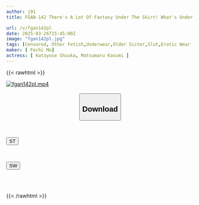 ```yaml
---
author: j91
title: FGAN-142 There's A Lot Of Fantasy Under The Skirt! What's Under A Cute Girl's Skirt?

url: /v/fgan142pl
date: 2025-03-26T15:45:00Z
image: "fgan142pl.jpg"
tags: [Censored, Other Fetish,Underwear,Older Sister,Slut,Erotic Wear	]
maker: [ Fechi Me]
actress: [ Katayose Shuuka, Matsumaru Kasumi ]
---
```



{{< rawhtml >}}

<div class="video" data-videoid="yo01e1aDrjF1Daq">
    <a href="javascript:;">
        <img src="/v/fgan142pl/fgan142pl.jpg" width="WIDTH" height="HEIGHT" alt="fgan142pl.mp4" loading="lazy">
    </a>
</div>

<script type="text/javascript" src="https://j91.asia/asset/on-demand-st.js"></script>

<br>
  <link rel="stylesheet" href="https://j91.asia/asset/bs5.css">
  
  <center>
  <button class="btn btn-primary" type="button" data-bs-toggle="collapse" data-bs-target=".multi-collapse" aria-expanded="false" aria-controls="multiCollapseExample1 multiCollapseExample2"><h2>Download</h2></button></center>
</p>
<div class="row">
  <div class="col">
    <div class="collapse multi-collapse" id="multiCollapseExample1">
      <div class="card card-body">
	      	      <br>
<div class="buttons">  
<p><a href="/v/fgan142pl/st.html" target="_blank"><button class="btn-hover color-3"><i class="fa fa-download"></i> ST</button></a></p></div>
    </div>
  </div>
</div>
  <div class="col">
    <div class="collapse multi-collapse" id="multiCollapseExample2">
      <div class="card card-body">
	      <br>
<div class="buttons">
<p><a href="/v/fgan142pl/sw.html" target="_blank"><button class="btn-hover color-2"><i class="fa fa-download"></i> SW</button></a></p></div>
<br><br>
      </div>
    </div>
  </div>
</div>

{{< /rawhtml >}}
